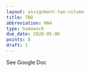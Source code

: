 ```yaml
---
layout: assignment-two-column
title: TBD
abbreviation: HW4
type: homework
due_date: 2020-05-06
points: 8
draft: 1
---
```


See Google Doc